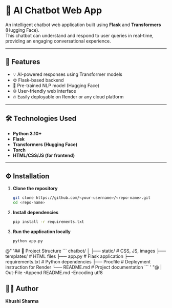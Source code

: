 # 💬 AI Chatbot Web App  

An intelligent chatbot web application built using **Flask** and **Transformers** (Hugging Face).  
This chatbot can understand and respond to user queries in real-time, providing an engaging conversational experience.

---

## 🚀 Features  
- 💡 AI-powered responses using Transformer models  
- ⚙️ Flask-based backend  
- 🧠 Pre-trained NLP model (Hugging Face)  
- 🌐 User-friendly web interface  
- 🔥 Easily deployable on Render or any cloud platform  

---

## 🛠️ Technologies Used  
- **Python 3.10+**  
- **Flask**  
- **Transformers (Hugging Face)**  
- **Torch**  
- **HTML/CSS/JS (for frontend)**  

---

## ⚙️ Installation  

1. **Clone the repository**  
   ```bash
   git clone https://github.com/<your-username>/<repo-name>.git
   cd <repo-name>
2. **Install dependencies**
    ```bash
    pip install -r requirements.txt
3. **Run the application locally**
    ```bash
    python app.py

@"
'## 📁 Project Structure
\`\`\`
chatbot/
│
├── static/              # CSS, JS, images
├── templates/           # HTML files
├── app.py               # Flask application
├── requirements.txt     # Python dependencies
├── Procfile             # Deployment instruction for Render
└── README.md            # Project documentation
\`\`\`
'
"@ | Out-File -Append README.md -Encoding utf8


## 🧑‍💻 Author  
**Khushi Sharma**  
